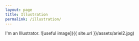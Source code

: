```yaml
---
layout: page
title: Illustration
permalink: /illustration/
---
```


I'm an Illustrator.
![useful image]({{ site.url }}/assets/ariel2.jpg)